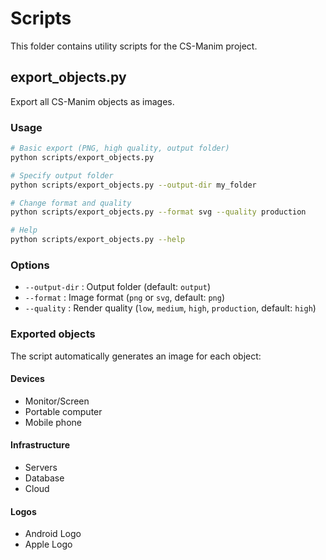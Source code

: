 # Scripts

This folder contains utility scripts for the CS-Manim project.

## export_objects.py

Export all CS-Manim objects as images.

### Usage

```bash
# Basic export (PNG, high quality, output folder)
python scripts/export_objects.py

# Specify output folder
python scripts/export_objects.py --output-dir my_folder

# Change format and quality
python scripts/export_objects.py --format svg --quality production

# Help
python scripts/export_objects.py --help
```

### Options

- `--output-dir` : Output folder (default: `output`)
- `--format` : Image format (`png` or `svg`, default: `png`)
- `--quality` : Render quality (`low`, `medium`, `high`, `production`, default: `high`)

### Exported objects

The script automatically generates an image for each object:

#### Devices

- Monitor/Screen
- Portable computer
- Mobile phone

#### Infrastructure

- Servers
- Database
- Cloud

#### Logos

- Android Logo
- Apple Logo
